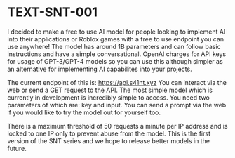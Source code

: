 # TEXT-SNT-001
I decided to make a free to use AI model for people looking to implement AI into their applications or Roblox games with a free to use endpoint you can use anywhere!
The model has around 1B parameters and can follow basic instructions and have a simple conversational.
OpenAI charges for API keys for usage of GPT-3/GPT-4 models so you can use this although simpler as an alternative for implementing AI capabilites into your projects.

The current endpoint of this is: https://api.s41nt.xyz You can interact via the web or send a GET request to the API. The most simple model which is currently in development is incredibly simple to access.
You need two parameters of which are: key and input. You can send a prompt via the web if you would like to try the model out for yourself too.

There is a maximum threshold of 50 requests a minute per IP address and is locked to one IP only to prevent abuse from the model.
This is the first version of the SNT series and we hope to release better models in the future.
